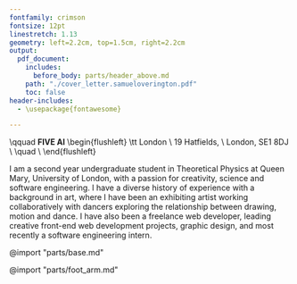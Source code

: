 ```yaml
---
fontfamily: crimson
fontsize: 12pt
linestretch: 1.13
geometry: left=2.2cm, top=1.5cm, right=2.2cm
output:
  pdf_document:
    includes:
      before_body: parts/header_above.md
    path: "./cover_letter.samueloverington.pdf"
    toc: false
header-includes:
  - \usepackage{fontawesome}

---
```

\qquad
**FIVE AI**
\begin{flushleft}
\tt
London \\
19 Hatfields, \\
London, SE1 8DJ \\
\quad \\
\end{flushleft}

<!-- # SELF INTRODUCTION -->
<!-- The “Intro” Paragraph – Grab the reader’s attention. Introduce yourself, & state why you’re a good fit.  -->
I am a second year undergraduate student in Theoretical Physics at Queen Mary, University of London, with a passion for creativity, science and software engineering.  I have a diverse history of experience with a background in art, where I have been an exhibiting artist working collaboratively with dancers exploring the relationship between drawing, motion and dance.  I have also been a freelance web developer, leading creative front-end web development projects, graphic design, and most recently a software engineering intern.

@import "parts/base.md"

@import "parts/foot_arm.md"
